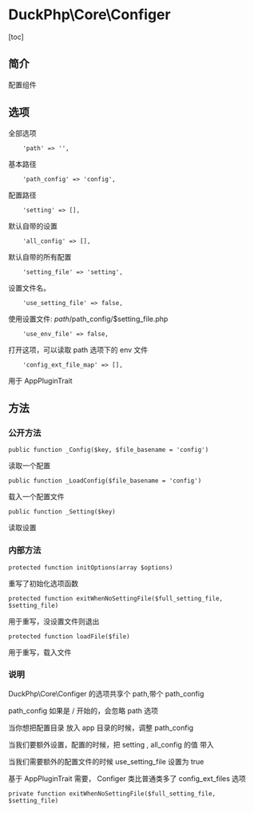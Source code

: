 # DuckPhp\Core\Configer
[toc]

## 简介

配置组件

## 选项
全部选项

        'path' => '',
基本路径

        'path_config' => 'config',
配置路径

        'setting' => [],
默认自带的设置

        'all_config' => [],
默认自带的所有配置

        'setting_file' => 'setting',
设置文件名。

        'use_setting_file' => false,
使用设置文件: $path/$path_config/$setting_file.php

        'use_env_file' => false,
打开这项，可以读取 path 选项下的 env 文件

        'config_ext_file_map' => [],
用于 AppPluginTrait

## 方法
### 公开方法

    public function _Config($key, $file_basename = 'config')
读取一个配置

    public function _LoadConfig($file_basename = 'config')
载入一个配置文件

    public function _Setting($key)
读取设置

### 内部方法

    protected function initOptions(array $options)
重写了初始化选项函数

    protected function exitWhenNoSettingFile($full_setting_file, $setting_file)
用于重写，没设置文件则退出

    protected function loadFile($file)
用于重写，载入文件
### 说明

DuckPhp\Core\Configer 的选项共享个 path,带个 path_config

path_config 如果是 / 开始的，会忽略 path 选项

当你想把配置目录 放入 app 目录的时候，调整 path_config

当我们要额外设置，配置的时候，把 setting , all_config 的值 带入

当我们需要额外的配置文件的时候  use_setting_file 设置为 true

基于  AppPluginTrait  需要， Configer 类比普通类多了 config_ext_files 选项





    private function exitWhenNoSettingFile($full_setting_file, $setting_file)

